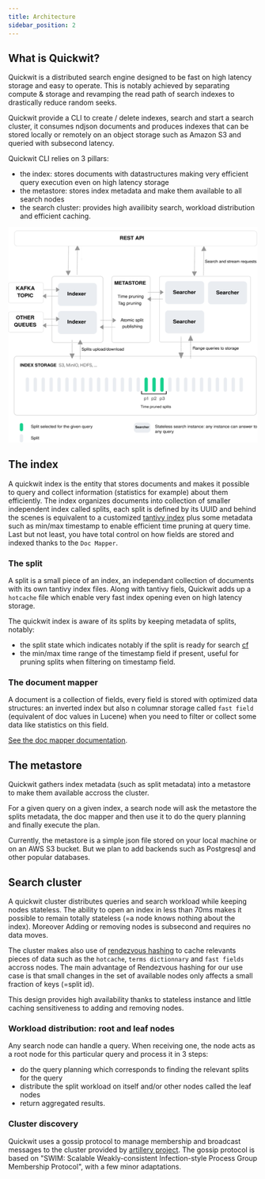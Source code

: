 ```yaml
---
title: Architecture
sidebar_position: 2
---
```


## What is Quickwit?

Quickwit is a distributed search engine designed to be fast on high latency storage and easy to operate. This is notably achieved by separating compute & storage and revamping the read path of search indexes to drastically reduce random seeks.

Quickwit provide a CLI to create / delete indexes, search and start a search cluster, it consumes ndjson documents and produces indexes that can be stored locally or remotely on an object storage such as Amazon S3 and queried with subsecond latency.

Quickwit CLI relies on 3 pillars:
- the index: stores documents with datastructures making very efficient query execution even on high latency storage
- the metastore: stores index metadata and make them available to all search nodes
- the search cluster: provides high availibity search, workload distribution and efficient caching.


![Quickwit Architecture](../assets/images/quickwit-architecture.svg)


## The index

A quickwit index is the entity that stores documents and makes it possible to query and collect information (statistics for example) about them efficiently.
The index organizes documents into collection of smaller independent index called splits, each split is defined by its UUID and behind the scenes is equivalent to a customized [tantivy index](https://github.com/tantivy-search/tantivy/blob/main/ARCHITECTURE.md#index-and-segments) plus some metadata such as min/max timestamp to enable efficient time pruning at query time.
Last but not least, you have total control on how fields are stored and indexed thanks to the `Doc Mapper`.

### The split
A split is a small piece of an index, an independant collection of documents with its own tantivy index files. Along with tantivy fiels, Quickwit adds up a `hotcache` file which enable very fast index opening even on high latency storage.

The quickwit index is aware of its splits by keeping metadata of splits, notably:
- the split state which indicates notably if the split is ready for search [cf]() 
- the min/max time range of the timestamp field if present, useful for pruning splits when filtering on timestamp field.


### The document mapper
A document is a collection of fields, every field is stored with optimized data structures: an inverted index but also n columnar storage called `fast field` (equivalent of doc values in Lucene) when you need to filter or collect some data like statistics on this field.

[See the doc mapper documentation](../reference/doc-mapper.md).


## The metastore
Quickwit gathers index metadata (such as split metadata) into a metastore to make them available accross the cluster.

For a given query on a given index, a search node will ask the metastore the splits metadata, the doc mapper and then use it to do the query planning and finally execute the plan.

Currently, the metastore is a simple json file stored on your local machine or on an AWS S3 bucket. But we plan to add backends such as Postgresql and other popular databases.

## Search cluster

A quickwit cluster distributes queries and search workload while keeping nodes stateless.
The ability to open an index in less than 70ms makes it possible to remain totally stateless (=a node knows nothing about the index). Moreover Adding or removing nodes is subsecond and requires no data moves. 

The cluster makes also use of [rendezvous hashing](https://en.wikipedia.org/wiki/Rendezvous_hashing) to cache relevants pieces of data such as the `hotcache`, `terms dictionnary` and `fast fields` accross nodes. The main advantage of Rendezvous hashing for our use case is that small changes in the set of available nodes only affects a small fraction of keys (=split id).

This design provides high availability thanks to stateless instance and little caching sensitiveness to adding and removing nodes.


### Workload distribution: root and leaf nodes

Any search node can handle a query. When receiving one, the node acts as a root node for this particular query and process it in 3 steps:
- do the query planning which corresponds to finding the relevant splits for the query
- distribute the split workload on itself and/or other nodes called the leaf nodes
- return aggregated results. 


### Cluster discovery

Quickwit uses a gossip protocol to manage membership and broadcast messages to the cluster provided by [artillery project](https://github.com/bastion-rs/artillery/). The gossip protocol is based on "SWIM: Scalable Weakly-consistent Infection-style Process Group Membership Protocol", with a few minor adaptations.



